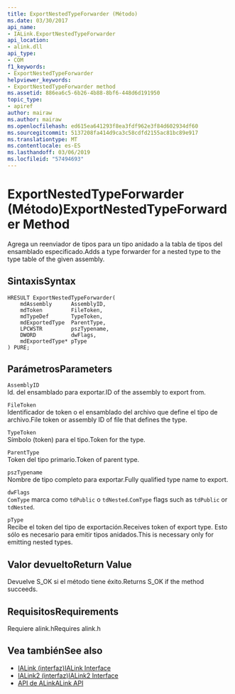 ```yaml
---
title: ExportNestedTypeForwarder (Método)
ms.date: 03/30/2017
api_name:
- IALink.ExportNestedTypeForwarder
api_location:
- alink.dll
api_type:
- COM
f1_keywords:
- ExportNestedTypeForwarder
helpviewer_keywords:
- ExportNestedTypeForwarder method
ms.assetid: 886ea6c5-6b26-4b88-8bf6-448d6d191950
topic_type:
- apiref
author: mairaw
ms.author: mairaw
ms.openlocfilehash: ed615ea641293f8ea3fdf962e3f84d602934df60
ms.sourcegitcommit: 5137208fa414d9ca3c58cdfd2155ac81bc89e917
ms.translationtype: MT
ms.contentlocale: es-ES
ms.lasthandoff: 03/06/2019
ms.locfileid: "57494693"
---
```

# <a name="exportnestedtypeforwarder-method"></a><span data-ttu-id="7a2aa-102">ExportNestedTypeForwarder (Método)</span><span class="sxs-lookup"><span data-stu-id="7a2aa-102">ExportNestedTypeForwarder Method</span></span>
<span data-ttu-id="7a2aa-103">Agrega un reenviador de tipos para un tipo anidado a la tabla de tipos del ensamblado especificado.</span><span class="sxs-lookup"><span data-stu-id="7a2aa-103">Adds a type forwarder for a nested type to the type table of the given assembly.</span></span>  
  
## <a name="syntax"></a><span data-ttu-id="7a2aa-104">Sintaxis</span><span class="sxs-lookup"><span data-stu-id="7a2aa-104">Syntax</span></span>  
  
```  
HRESULT ExportNestedTypeForwarder(  
    mdAssembly      AssemblyID,  
    mdToken         FileToken,  
    mdTypeDef       TypeToken,  
    mdExportedType  ParentType,  
    LPCWSTR         pszTypename,  
    DWORD           dwFlags,  
    mdExportedType* pType  
) PURE;  
```  
  
## <a name="parameters"></a><span data-ttu-id="7a2aa-105">Parámetros</span><span class="sxs-lookup"><span data-stu-id="7a2aa-105">Parameters</span></span>  
 `AssemblyID`  
 <span data-ttu-id="7a2aa-106">Id. del ensamblado para exportar.</span><span class="sxs-lookup"><span data-stu-id="7a2aa-106">ID of the assembly to export from.</span></span>  
  
 `FileToken`  
 <span data-ttu-id="7a2aa-107">Identificador de token o el ensamblado del archivo que define el tipo de archivo.</span><span class="sxs-lookup"><span data-stu-id="7a2aa-107">File token or assembly ID of file that defines the type.</span></span>  
  
 `TypeToken`  
 <span data-ttu-id="7a2aa-108">Símbolo (token) para el tipo.</span><span class="sxs-lookup"><span data-stu-id="7a2aa-108">Token for the type.</span></span>  
  
 `ParentType`  
 <span data-ttu-id="7a2aa-109">Token del tipo primario.</span><span class="sxs-lookup"><span data-stu-id="7a2aa-109">Token of parent type.</span></span>  
  
 `pszTypename`  
 <span data-ttu-id="7a2aa-110">Nombre de tipo completo para exportar.</span><span class="sxs-lookup"><span data-stu-id="7a2aa-110">Fully qualified type name to export.</span></span>  
  
 `dwFlags`  
 <span data-ttu-id="7a2aa-111">`ComType` marca como `tdPublic` o `tdNested`.</span><span class="sxs-lookup"><span data-stu-id="7a2aa-111">`ComType` flags such as `tdPublic` or `tdNested`.</span></span>  
  
 `pType`  
 <span data-ttu-id="7a2aa-112">Recibe el token del tipo de exportación.</span><span class="sxs-lookup"><span data-stu-id="7a2aa-112">Receives token of export type.</span></span> <span data-ttu-id="7a2aa-113">Esto sólo es necesario para emitir tipos anidados.</span><span class="sxs-lookup"><span data-stu-id="7a2aa-113">This is necessary only for emitting nested types.</span></span>  
  
## <a name="return-value"></a><span data-ttu-id="7a2aa-114">Valor devuelto</span><span class="sxs-lookup"><span data-stu-id="7a2aa-114">Return Value</span></span>  
 <span data-ttu-id="7a2aa-115">Devuelve S_OK si el método tiene éxito.</span><span class="sxs-lookup"><span data-stu-id="7a2aa-115">Returns S_OK if the method succeeds.</span></span>  
  
## <a name="requirements"></a><span data-ttu-id="7a2aa-116">Requisitos</span><span class="sxs-lookup"><span data-stu-id="7a2aa-116">Requirements</span></span>  
 <span data-ttu-id="7a2aa-117">Requiere alink.h</span><span class="sxs-lookup"><span data-stu-id="7a2aa-117">Requires alink.h</span></span>  
  
## <a name="see-also"></a><span data-ttu-id="7a2aa-118">Vea también</span><span class="sxs-lookup"><span data-stu-id="7a2aa-118">See also</span></span>
- [<span data-ttu-id="7a2aa-119">IALink (interfaz)</span><span class="sxs-lookup"><span data-stu-id="7a2aa-119">IALink Interface</span></span>](../../../../docs/framework/unmanaged-api/alink/ialink-interface.md)
- [<span data-ttu-id="7a2aa-120">IALink2 (interfaz)</span><span class="sxs-lookup"><span data-stu-id="7a2aa-120">IALink2 Interface</span></span>](../../../../docs/framework/unmanaged-api/alink/ialink2-interface.md)
- [<span data-ttu-id="7a2aa-121">API de ALink</span><span class="sxs-lookup"><span data-stu-id="7a2aa-121">ALink API</span></span>](../../../../docs/framework/unmanaged-api/alink/index.md)
